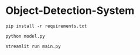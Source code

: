 # Object-Detection-System

```
pip install -r requirements.txt
```

```
python model.py
```

```
streamlit run main.py
```
 
